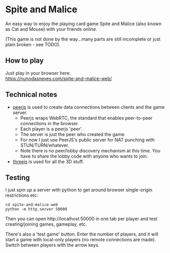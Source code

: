 # Spite and Malice
An easy way to enjoy the playing card game Spite and Malice (also known as Cat and Mouse) with your friends online.  

(This game is not done by the way...many parts are still incomplete or just plain broken - see TODO).

## How to play

Just play in your browser here:  
https://nunodasneves.com/spite-and-malice-web/

## Technical notes

- [peerjs](https://peerjs.com/) is used to create data connections between clients and the game server.
    - Peerjs wraps WebRTC, the standard that enables peer-to-peer connections in the browser.
    - Each player is a peerjs 'peer'.
    - The server is just the peer who created the game.
    - For now I just use PeerJS's public server for NAT punching with STUN/TURN/whatever.
    - Note there is no peer/lobby discovery mechanism at this time. You have to share the lobby code with anyone who wants to join.
- [threejs](https://threejs.org/]) is used for all the 3D stuff.

## Testing
I just spin up a server with python to get around browser single-origin restrictions etc:
```
cd spite-and-malice-web
python -m http.server 50000
```
Then you can open http://localhost:50000 in one tab per player and test creating/joining games, gameplay, etc.

There's also a 'test game' button. Enter the number of players, and it will start a game with local-only players (no remote connections are made).  
Switch between players with the arrow keys.
